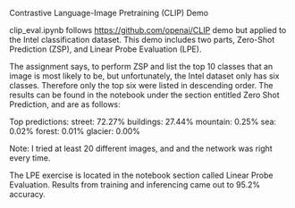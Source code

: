 Contrastive Language-Image Pretraining (CLIP) Demo

clip_eval.ipynb follows https://github.com/openai/CLIP demo but applied to the Intel classification dataset. This demo includes two parts, Zero-Shot Prediction (ZSP), and Linear Probe Evaluation (LPE).

The assignment says, to perform ZSP and list the top 10 classes that an image is most likely to be, but unfortunately, the Intel dataset only has six classes. Therefore only the top six were listed in descending order. The results can be found in the notebook under the section entitled Zero Shot Prediction, and are as follows:

Top predictions:
          street: 72.27%
       buildings: 27.44%
        mountain: 0.25%
             sea: 0.02%
          forest: 0.01%
         glacier: 0.00%

Note: I tried at least 20 different images, and and the network was right every time.

The LPE exercise is located in the notebook section called Linear Probe Evaluation. Results from training and inferencing came out to 95.2% accuracy.